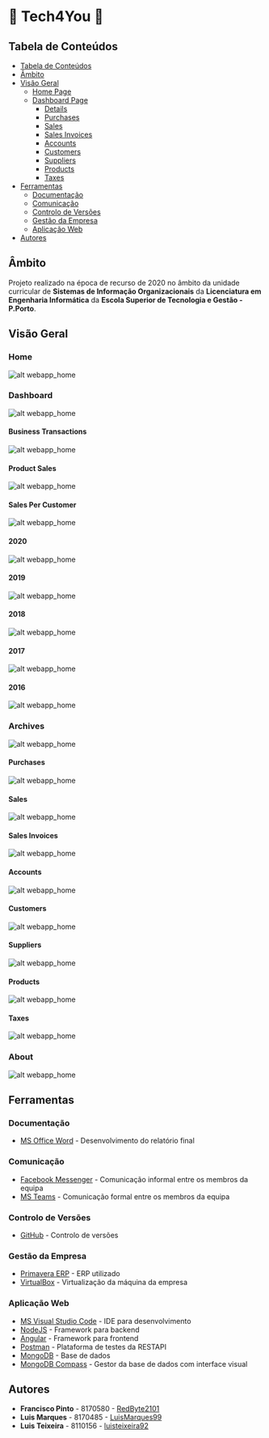 # :floppy_disk: Tech4You :floppy_disk:

## Tabela de Conteúdos

- [Tabela de Conteúdos](#tabela-de-conteúdos)
- [Âmbito](#âmbito)
- [Visão Geral](#visão-geral)
    - [Home Page](#home-page)
    - [Dashboard Page](#dashboard-page)
        - [Details](#details)
        - [Purchases](#purchases)
        - [Sales](#sales)
        - [Sales Invoices](#sales-invoices)
        - [Accounts](#accounts)
        - [Customers](#customers)
        - [Suppliers](#suppliers)
        - [Products](#products)
        - [Taxes](#taxes)
- [Ferramentas](#ferramentas)
	- [Documentação](#documentação)
	- [Comunicação](#comunicação)
	- [Controlo de Versões](#controlo-de-versões)
	- [Gestão da Empresa](#gestão-da-empresa)
	- [Aplicação Web](#aplicação-web)
- [Autores](#autores)
	
## Âmbito

Projeto realizado na época de recurso de 2020 no âmbito da unidade curricular de **Sistemas de Informação Organizacionais** da **Licenciatura em Engenharia Informática** da **Escola Superior de Tecnologia e Gestão - P.Porto**.

## Visão Geral

### Home

![alt webapp_home](./docs/Prints/Webapp/01.Home.png)

### Dashboard

![alt webapp_home](./docs/Prints/Webapp/02.Dashboards.png)

#### Business Transactions

![alt webapp_home](./docs/Prints/Webapp/03.Dashboard_Business_Transactions.png)

#### Product Sales

![alt webapp_home](./docs/Prints/Webapp/04.Dashboard_Product_Sales.png)

#### Sales Per Customer

![alt webapp_home](./docs/Prints/Webapp/05.Dashboard_Sales_Per_Customer.png)

#### 2020

![alt webapp_home](./docs/Prints/Webapp/06.Dashboard_2020.png)

#### 2019

![alt webapp_home](./docs/Prints/Webapp/07.Dashboard_2019.png)

#### 2018

![alt webapp_home](./docs/Prints/Webapp/08.Dashboard_2018.png)

#### 2017

![alt webapp_home](./docs/Prints/Webapp/09.Dashboard_2017.png)

#### 2016

![alt webapp_home](./docs/Prints/Webapp/10.Dashboard_2016.png)

### Archives

![alt webapp_home](./docs/Prints/Webapp/11.Archives.png)

#### Purchases

![alt webapp_home](./docs/Prints/Webapp/12.Archives_Purchases.png)

#### Sales

![alt webapp_home](./docs/Prints/Webapp/13.Archives_Sales.png)

#### Sales Invoices

![alt webapp_home](./docs/Prints/Webapp/14.Archives_Sales_Invoices.png)

#### Accounts

![alt webapp_home](./docs/Prints/Webapp/15.Archives_Accounts.png)

#### Customers

![alt webapp_home](./docs/Prints/Webapp/16.Archives_Customers.png)

#### Suppliers

![alt webapp_home](./docs/Prints/Webapp/17.Archives_Suppliers.png)

#### Products

![alt webapp_home](./docs/Prints/Webapp/18.Archives_Products.png)

#### Taxes

![alt webapp_home](./docs/Prints/Webapp/19.Archives_Taxes.png)

### About

![alt webapp_home](./docs/Prints/Webapp/20.About.png)

## Ferramentas

### Documentação

- [MS Office Word](https://www.microsoft.com/pt-pt/microsoft-365/word) - Desenvolvimento do relatório final

### Comunicação

- [Facebook Messenger](https://www.messenger.com/) - Comunicação informal entre os membros da equipa
- [MS Teams](https://teams.microsoft.com/) - Comunicação formal entre os membros da equipa

### Controlo de Versões

- [GitHub](https://github.com/) - Controlo de versões

### Gestão da Empresa

- [Primavera ERP](https://pt.primaverabss.com/pt/) - ERP utilizado
- [VirtualBox](https://www.virtualbox.org/) - Virtualização da máquina da empresa

### Aplicação Web

- [MS Visual Studio Code](https://code.visualstudio.com/) - IDE para desenvolvimento
- [NodeJS](https://nodejs.org/en/) - Framework para backend
- [Angular](https://angular.io/) - Framework para frontend
- [Postman](https://www.postman.com/) - Plataforma de testes da RESTAPI
- [MongoDB](https://www.mongodb.com/) - Base de dados
- [MongoDB Compass](https://www.mongodb.com/products/compass) - Gestor da base de dados com interface visual

## Autores

- **Francisco Pinto** - 8170580 - [RedByte2101](https://github.com/RedByte2101)
- **Luis Marques** - 8170485 - [LuisMarques99](https://github.com/LuisMarques99)
- **Luis Teixeira** - 8110156 - [luisteixeira92](https://github.com/luisteixeira92)
